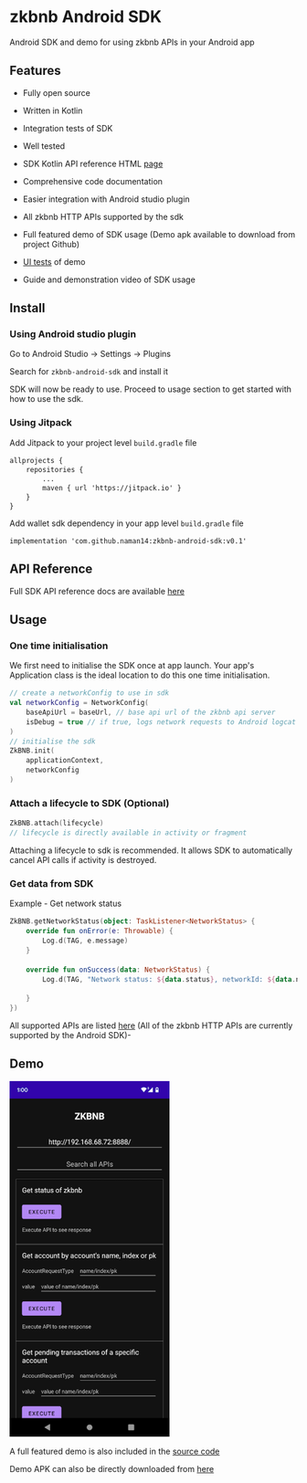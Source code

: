 # zkbnb Android SDK

Android SDK and demo for using zkbnb APIs in your Android app

## Features

- Fully open source

- Written in Kotlin

- Integration tests of SDK

- Well tested

- SDK Kotlin API reference HTML [page](https://naman14.github.io/zkbnb-android-sdk/api/index.html)

- Comprehensive code documentation

- Easier integration with Android studio plugin

- All zkbnb HTTP APIs supported by the sdk

- Full featured demo of SDK usage (Demo apk available to download from project Github)

- [UI tests](https://github.com/naman14/zkbnb-android-sdk/blob/main/demo/demo_ui_test.mp4) of demo

- Guide and demonstration video of SDK usage


## Install

### Using Android studio plugin

Go to Android Studio -> Settings -> Plugins

Search for `zkbnb-android-sdk` and install it

SDK will now be ready to use. Proceed to usage section to get started with how to use the sdk.

### Using Jitpack

Add Jitpack to your project level `build.gradle` file

```
allprojects {
	repositories {
		...
		maven { url 'https://jitpack.io' }
	}
}
```

Add wallet sdk dependency in your app level `build.gradle` file
```
implementation 'com.github.naman14:zkbnb-android-sdk:v0.1'

```
## API Reference
Full SDK API reference docs are available [here](https://naman14.github.io/zkbnb-android-sdk/api/index.html)

## Usage

### One time initialisation

We first need to initialise the SDK once at app launch. Your app's Application class is the ideal location to do this one time initialisation.

```kotlin
// create a networkConfig to use in sdk
val networkConfig = NetworkConfig(
    baseApiUrl = baseUrl, // base api url of the zkbnb api server
    isDebug = true // if true, logs network requests to Android logcat
)
// initialise the sdk
ZkBNB.init(
    applicationContext, 
    networkConfig
)
```

### Attach a lifecycle to SDK (Optional)
```kotlin
ZkBNB.attach(lifecycle)
// lifecycle is directly available in activity or fragment
```

Attaching a lifecycle to sdk is recommended. It allows SDK to automatically cancel API calls if activity is destroyed.

### Get data from SDK

Example - Get network status

```kotlin
ZkBNB.getNetworkStatus(object: TaskListener<NetworkStatus> {
    override fun onError(e: Throwable) {
        Log.d(TAG, e.message)
    }

    override fun onSuccess(data: NetworkStatus) {
        Log.d(TAG, "Network status: ${data.status}, networkId: ${data.networkId}")

    }
})
```

All supported APIs are listed [here](https://naman14.github.io/zkbnb-android-sdk/api/zkbnb-android-sdk/zk.bnb.android.sdk/-supported-a-p-is/index.html) (All of the zkbnb HTTP APIs are currently supported by the Android SDK)- 

## Demo

<img src="https://raw.githubusercontent.com/naman14/zkbnb-android-sdk/main/demo/demo_screenshot.png" width="280">

A full featured demo is also included in the [source code](https://github.com/naman14/zkbnb-android-sdk/tree/main/demo)

Demo APK can also be directly downloaded from [here](https://github.com/naman14/zkbnb-android-sdk/releases/download/0.1/zkbnb-android-demo.apk)




